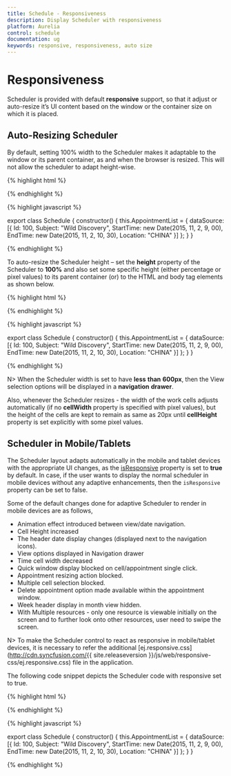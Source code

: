 ```yaml
---
title: Schedule - Responsiveness
description: Display Scheduler with responsiveness
platform: Aurelia
control: schedule
documentation: ug
keywords: responsive, responsiveness, auto size
---
```

# Responsiveness

Scheduler is provided with default **responsive** support, so that it adjust or auto-resize it’s UI content based on the window or the container size on which it is placed.

## Auto-Resizing Scheduler

By default, setting 100% width to the Scheduler makes it adaptable to the window or its parent container, as and when the browser is resized. This will not allow the scheduler to adapt height-wise.

{% highlight html %}

<template>
    <div>
        <ej-schedule id="Schedule1" e-width="100%" e-current-date="11/07/2015" e-appointment-settings.bind="AppointmentList"></ej-schedule>
    </div>
</template>

{% endhighlight %}

{% highlight javascript %}

export class Schedule {
    constructor() {
        this.AppointmentList = {
            dataSource: [{
                Id: 100,
                Subject: "Wild Discovery",
                StartTime: new Date(2015, 11, 2, 9, 00),
                EndTime: new Date(2015, 11, 2, 10, 30),
                Location: "CHINA"
            }]
        };
    }
}

{% endhighlight %}

To auto-resize the Scheduler height – set the **height** property of the Scheduler to **100%** and also set some specific height (either percentage or pixel values) to its parent container (or) to the HTML and body tag elements as shown below.

{% highlight html %}

<template>
    <body style="height:100%">
        <!--Container for ejScheduler widget-->
        <ej-schedule id="Schedule1" e-height="100%" e-current-date="11/07/2015" e-appointment-settings.bind="AppointmentList"></ej-schedule>
    </body>
</template>

{% endhighlight %}

{% highlight javascript %}

export class Schedule {
    constructor() {
        this.AppointmentList = {
            dataSource: [{
                Id: 100,
                Subject: "Wild Discovery",
                StartTime: new Date(2015, 11, 2, 9, 00),
                EndTime: new Date(2015, 11, 2, 10, 30),
                Location: "CHINA"
            }]
        };
    }
}

{% endhighlight %}

N> When the Scheduler width is set to have **less** **than** **600px**, then the View selection options will be displayed in a **navigation** **drawer**.

Also, whenever the Scheduler resizes - the width of the work cells adjusts automatically (if no **cellWidth** property is specified with pixel values), but the height of the cells are kept to remain as same as 20px until **cellHeight** property is set explicitly with some pixel values.

## Scheduler in Mobile/Tablets

The Scheduler layout adapts automatically in the mobile and tablet devices with the appropriate UI changes, as the [isResponsive](/api/js/ejschedule#members:isresponsive) property is set to **true** by default. In case, if the user wants to display the normal scheduler in mobile devices without any adaptive enhancements, then the `isResponsive` property can be set to false.

Some of the default changes done for adaptive Scheduler to render in mobile devices are as follows,

* Animation effect introduced between view/date navigation.
* Cell Height increased
* The header date display changes (displayed next to the navigation icons).
* View options displayed in Navigation drawer
* Time cell width decreased
* Quick window display blocked on cell/appointment single click.
* Appointment resizing action blocked.
* Multiple cell selection blocked.
* Delete appointment option made available within the appointment window.
* Week header display in month view hidden.
* With Multiple resources - only one resource is viewable initially on the screen and to further look onto other resources, user need to swipe the screen.

N> To make the Scheduler control to react as responsive in mobile/tablet devices, it is necessary to refer the additional [ej.responsive.css](http://cdn.syncfusion.com/{{ site.releaseversion }}/js/web/responsive-css/ej.responsive.css) file in the application.

The following code snippet depicts the Scheduler code with responsive set to true.

{% highlight html %}

<template>
    <body style="height:100%">
        <!--Container for ejScheduler widget-->
        <ej-schedule id="Schedule1" e-is-responsive="true" e-current-date="11/07/2015" e-appointment-settings.bind="AppointmentList"></ej-schedule>
    </body>
</template>

{% endhighlight %}

{% highlight javascript %}

export class Schedule {
    constructor() {
        this.AppointmentList = {
            dataSource: [{
                Id: 100,
                Subject: "Wild Discovery",
                StartTime: new Date(2015, 11, 2, 9, 00),
                EndTime: new Date(2015, 11, 2, 10, 30),
                Location: "CHINA"
            }]
        };
    }
}

{% endhighlight %}
